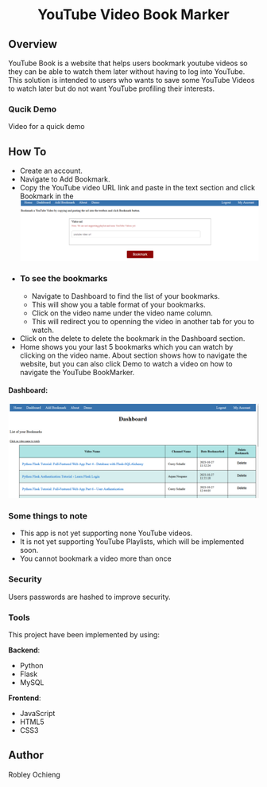 # <div align="center"> YouTube Video Book Marker </div>

## Overview

YouTube Book is a website that helps users bookmark youtube videos so they can
be able to watch them later without having to log into YouTube.
This solution is intended to users who wants to save some YouTube Videos to
watch later but do not want YouTube profiling their interests.
### Qucik Demo
Video for a quick demo
## How To
- Create an account.
- Navigate to Add Bookmark.
- Copy the YouTube video URL link and paste in the text section and click Bookmark in the
![Add Bookmark](YoutubeBookMark/static/images/bookmark.PNG)
- ### To see the bookmarks
    - Navigate to Dashboard to find the list of your bookmarks.
    - This will show you a table format of your bookmarks.
    - Click on the video name under the video name column.
    - This will redirect you to openning the video in another tab for
    you to watch.
- Click on the delete to delete the bookmark in the Dashboard section.
- Home shows you your last 5 bookmarks which you can watch by clicking on the video name.
About section shows how to navigate the website, but you can also
click Demo to watch a video on how to navigate the YouTube BookMarker.

#### Dashboard:
![Dashboard](YoutubeBookMark/static/images/dashboard.PNG)

### **Some things to note**
- This app is not yet supporting none YouTube videos.
- It is not yet supporting YouTube Playlists, which will be implemented soon.
- You cannot bookmark a video more than once

### Security
Users passwords are hashed to improve security.


### Tools
This project have been implemented by using:

**Backend**:
- Python
- Flask
- MySQL

**Frontend**:
- JavaScript
- HTML5
- CSS3



## Author
Robley Ochieng